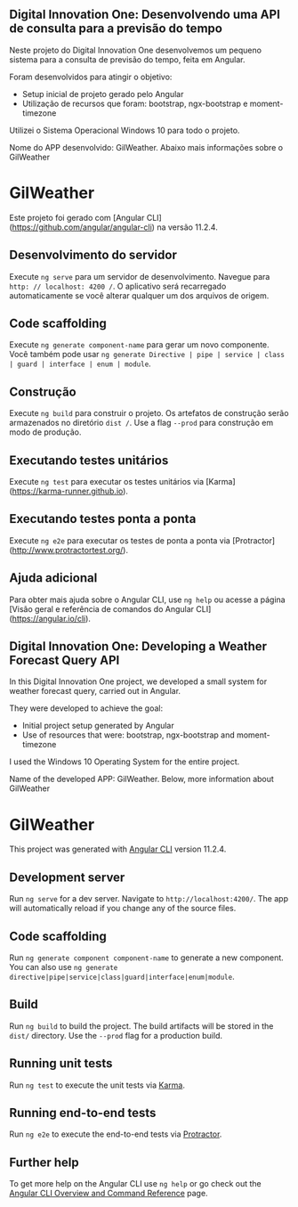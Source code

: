 ## Digital Innovation One: Desenvolvendo uma API de consulta para a previsão do tempo

Neste projeto do Digital Innovation One desenvolvemos um pequeno sistema para a consulta de previsão do tempo, feita em Angular.

Foram desenvolvidos para atingir o objetivo:

* Setup inicial de projeto gerado pelo Angular
* Utilização de recursos que foram: bootstrap, ngx-bootstrap e moment-timezone 

Utilizei o Sistema Operacional Windows 10 para todo o projeto.

Nome do APP desenvolvido: GilWeather. Abaixo mais informações sobre o GilWeather

# GilWeather

Este projeto foi gerado com [Angular CLI] (https://github.com/angular/angular-cli) na versão 11.2.4.

## Desenvolvimento do servidor

Execute `ng serve` para um servidor de desenvolvimento. Navegue para `http: // localhost: 4200 /`. O aplicativo será recarregado automaticamente se você alterar qualquer um dos arquivos de origem.

## Code scaffolding

Execute `ng generate component-name` para gerar um novo componente. Você também pode usar `ng generate Directive | pipe | service | class | guard | interface | enum | module`.

## Construção

Execute `ng build` para construir o projeto. Os artefatos de construção serão armazenados no diretório `dist /`. Use a flag `--prod` para construção em modo de produção.

## Executando testes unitários

Execute `ng test` para executar os testes unitários via [Karma] (https://karma-runner.github.io).

## Executando testes ponta a ponta

Execute `ng e2e` para executar os testes de ponta a ponta via [Protractor] (http://www.protractortest.org/).

## Ajuda adicional

Para obter mais ajuda sobre o Angular CLI, use `ng help` ou acesse a página [Visão geral e referência de comandos do Angular CLI] (https://angular.io/cli).

## Digital Innovation One: Developing a Weather Forecast Query API

In this Digital Innovation One project, we developed a small system for weather forecast query, carried out in Angular.

They were developed to achieve the goal:

* Initial project setup generated by Angular
* Use of resources that were: bootstrap, ngx-bootstrap and moment-timezone

I used the Windows 10 Operating System for the entire project.

Name of the developed APP: GilWeather. Below, more information about GilWeather

# GilWeather

This project was generated with [Angular CLI](https://github.com/angular/angular-cli) version 11.2.4.

## Development server

Run `ng serve` for a dev server. Navigate to `http://localhost:4200/`. The app will automatically reload if you change any of the source files.

## Code scaffolding

Run `ng generate component component-name` to generate a new component. You can also use `ng generate directive|pipe|service|class|guard|interface|enum|module`.

## Build

Run `ng build` to build the project. The build artifacts will be stored in the `dist/` directory. Use the `--prod` flag for a production build.

## Running unit tests

Run `ng test` to execute the unit tests via [Karma](https://karma-runner.github.io).

## Running end-to-end tests

Run `ng e2e` to execute the end-to-end tests via [Protractor](http://www.protractortest.org/).

## Further help

To get more help on the Angular CLI use `ng help` or go check out the [Angular CLI Overview and Command Reference](https://angular.io/cli) page.


